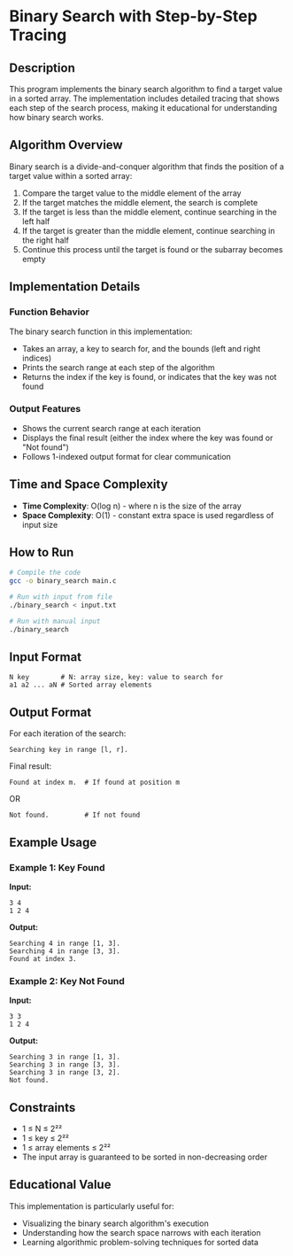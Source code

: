 # Binary Search with Step-by-Step Tracing

## Description
This program implements the binary search algorithm to find a target value in a sorted array. The implementation includes detailed tracing that shows each step of the search process, making it educational for understanding how binary search works.

## Algorithm Overview
Binary search is a divide-and-conquer algorithm that finds the position of a target value within a sorted array:

1. Compare the target value to the middle element of the array
2. If the target matches the middle element, the search is complete
3. If the target is less than the middle element, continue searching in the left half
4. If the target is greater than the middle element, continue searching in the right half
5. Continue this process until the target is found or the subarray becomes empty

## Implementation Details

### Function Behavior
The binary search function in this implementation:
- Takes an array, a key to search for, and the bounds (left and right indices)
- Prints the search range at each step of the algorithm
- Returns the index if the key is found, or indicates that the key was not found

### Output Features
- Shows the current search range at each iteration
- Displays the final result (either the index where the key was found or "Not found")
- Follows 1-indexed output format for clear communication

## Time and Space Complexity
- **Time Complexity**: O(log n) - where n is the size of the array
- **Space Complexity**: O(1) - constant extra space is used regardless of input size

## How to Run
```bash
# Compile the code
gcc -o binary_search main.c

# Run with input from file
./binary_search < input.txt

# Run with manual input
./binary_search
```

## Input Format
```
N key        # N: array size, key: value to search for
a1 a2 ... aN # Sorted array elements
```

## Output Format
For each iteration of the search:
```
Searching key in range [l, r].
```

Final result:
```
Found at index m.  # If found at position m
```
OR
```
Not found.         # If not found
```

## Example Usage

### Example 1: Key Found
**Input:**
```
3 4
1 2 4
```

**Output:**
```
Searching 4 in range [1, 3].
Searching 4 in range [3, 3].
Found at index 3.
```

### Example 2: Key Not Found
**Input:**
```
3 3
1 2 4
```

**Output:**
```
Searching 3 in range [1, 3].
Searching 3 in range [3, 3].
Searching 3 in range [3, 2].
Not found.
```

## Constraints
- 1 ≤ N ≤ 2²²
- 1 ≤ key ≤ 2²²
- 1 ≤ array elements ≤ 2²²
- The input array is guaranteed to be sorted in non-decreasing order

## Educational Value
This implementation is particularly useful for:
- Visualizing the binary search algorithm's execution
- Understanding how the search space narrows with each iteration
- Learning algorithmic problem-solving techniques for sorted data
